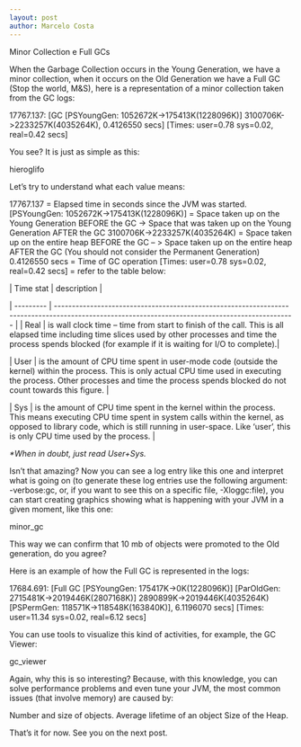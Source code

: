 ```yaml
---
layout: post
author: Marcelo Costa
---
```

Minor Collection e Full GCs

When the Garbage Collection occurs in the Young Generation, we have a minor collection, when it occurs on the Old Generation we have a Full GC (Stop the world, M&S), here is a representation of a minor collection taken from the GC logs:
 
17767.137: [GC [PSYoungGen: 1052672K->175413K(1228096K)] 3100706K->2233257K(4035264K), 0.4126550 secs] [Times: user=0.78 sys=0.02, real=0.42 secs]
 
You see? It is just as simple as this:

hieroglifo

Let’s try to understand what each value means:

17767.137 = Elapsed time in seconds since the JVM was started.
[PSYoungGen: 1052672K->175413K(1228096K)] = Space taken up on the Young Generation BEFORE the GC -> Space that was taken up on the Young Generation AFTER the GC
3100706K->2233257K(4035264K) = Space taken up on the entire heap BEFORE the GC – > Space taken up on the entire heap AFTER the GC (You should not consider the Permanent Generation)
0.4126550 secs = Time of GC operation
[Times: user=0.78 sys=0.02, real=0.42 secs] = refer to the table below: 

| Time stat | description                                                                                                                    |

| --------- | ------------------------------------------------------------------------------------------------------------------------------------------------ |
| Real	| is wall clock time – time from start to finish of the call. This is all elapsed time including time slices used by other processes and time the process spends blocked (for example if it is waiting for I/O to complete).|

| User	| is the amount of CPU time spent in user-mode code (outside the kernel) within the process. This is only actual CPU time used in executing the process. Other processes and time the process spends blocked do not count towards this figure.              |

| Sys	| is the amount of CPU time spent in the kernel within the process. This means executing CPU time spent in system calls within the kernel, as opposed to library code, which is still running in user-space. Like ‘user’, this is only CPU time used by the process.         |


_*When in doubt, just read User+Sys._

Isn’t that amazing? Now you can see a log entry like this one and interpret what is going on (to generate these log entries use the following argument: -verbose:gc, or, if you want to see this on a specific file, -Xloggc:file), you can start creating graphics showing what is happening with your JVM in a given moment, like this one:

  minor_gc

This way we can confirm that 10 mb of objects were promoted to the Old generation, do you agree?

Here is an example of how the Full GC is represented in the logs:

 
17684.691: [Full GC [PSYoungGen: 175417K->0K(1228096K)] [ParOldGen: 2715481K->2019446K(2807168K)] 2890899K->2019446K(4035264K) [PSPermGen: 118571K->118548K(163840K)], 6.1196070 secs] [Times: user=11.34 sys=0.02, real=6.12 secs]
 
You can use tools to visualize this kind of activities, for example, the GC Viewer:

gc_viewer

Again, why this is so interesting? Because, with this knowledge, you can solve performance problems and even tune your JVM, the most common issues (that involve memory) are caused by:

Number and size of objects.
Average lifetime of an object
Size of the Heap.
 

That’s it for now. See you on the next post.
